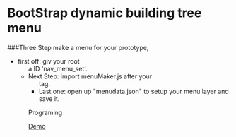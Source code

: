 # BootStrap dynamic building tree menu

###Three Step make a menu for your prototype,

*	first off: giv your root <ul> a ID 'nav_menu_set'.
*	Next Step: import menuMaker.js after your <ul> tag.
*	Last one: open up "menudata.json" to setup your menu layer and save it.

Programing

[Demo][1]

[1]: https://github.com/horkenw/bootstrapDynamicMenu "Prototype tree menu"

